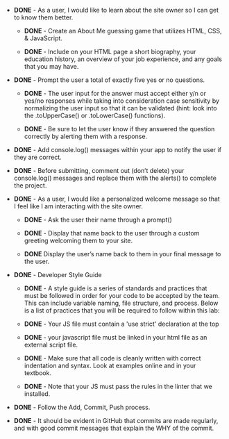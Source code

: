 - **DONE** - As a user, I would like to learn about the site owner so I can get to know them better.

  - **DONE** - Create an About Me guessing game that utilizes HTML, CSS, & JavaScript. 

  - **DONE** - Include on your HTML page a short biography, your education history, an overview of your job experience, and any goals that you may have.

- **DONE** - Prompt the user a total of exactly five yes or no questions. 

  - **DONE** - The user input for the answer must accept either y/n or yes/no responses while taking into consideration case sensitivity by normalizing the user input so that it can be validated (hint: look into the .toUpperCase() or .toLowerCase() functions). 

  - **DONE** - Be sure to let the user know if they answered the question correctly by alerting them with a response.

- **DONE** - Add console.log() messages within your app to notify the user if they are correct. 

- **DONE** - Before submitting, comment out (don’t delete) your console.log() messages and replace them with the alerts() to complete the project.

- **DONE** - As a user, I would like a personalized welcome message so that I feel like I am interacting with the site owner.

  - **DONE** - Ask the user their name through a prompt()

  - **DONE** - Display that name back to the user through a custom greeting welcoming them to your site.

  - **DONE** Display the user’s name back to them in your final message to the user.

- **DONE** - Developer Style Guide

  - **DONE** - A style guide is a series of standards and practices that must be followed in order for your code to be accepted by the team. This can include variable naming, file structure, and process. Below is a list of practices that you will be required to follow within this lab:

  - **DONE** - Your JS file must contain a 'use strict' declaration at the top

  - **DONE** - your javascript file must be linked in your html file as an external script file.

  - **DONE** - Make sure that all code is cleanly written with correct indentation and syntax. Look at examples online and in your textbook. 

  - **DONE** - Note that your JS must pass the rules in the linter that we installed.

- **DONE** - Follow the Add, Commit, Push process. 

- **DONE** - It should be evident in GitHub that commits are made regularly, and with good commit messages that explain the WHY of the commit.